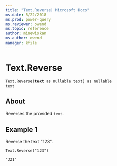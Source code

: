 ```yaml
---
title: "Text.Reverse| Microsoft Docs"
ms.date: 5/22/2018
ms.prod: power-query
ms.reviewer: owend
ms.topic: reference
author: minewiskan
ms.author: owend
manager: kfile
---
```

# Text.Reverse

<code>Text.Reverse(<b>text</b> as nullable text) as nullable text</code>

## About
Reverses the provided <code>text</code>.

## Example 1
Reverse the text "123".

<code>Text.Reverse("123")</code>

<code>"321"</code>
